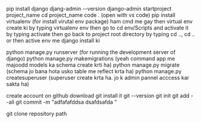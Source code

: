 pip install django
djang-admin --version
django-admin startproject project_name
cd project_name
code . (open with vs code)
pip install virtualenv (for install virutal env package)
ham cmd me gay then virtual env create ki by typing virtualenv env
then go to cd env/Scripts and activate it
by typing activate
then go back to project root directory by typing cd .., cd ..
or then active env me django install ki

python manage.py runserver (for running the development server of django)
python manage.py makemigrations (yeah command app me majoodd models ka schema create krti ha)
python manage.py migrate (schema jo bana hota usko table me reflect krta ha)
python manage.py createsuperuser (superuser create krta ha. jo k admin pannel acccess kar sakta ha)



create account on github
download git
install it
git --version
git init 
git add --all
git commit -m "adfafafddsa dsafdsafda "


git clone repository path

